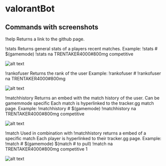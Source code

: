 # valorantBot

## Commands with screenshots
!help
Returns a link to the github page.

!stats
Returns general stats of a players recent matches.
Example: 
!stats <region> <username>#<tag> $(gamemode)
!stats na TRENTAKER4000#800mg competitive

![alt text]([https://imgur.com/a/Ol9bU47](https://i.imgur.com/OfEkXan_d.webp?maxwidth=760&fidelity=grand))

!rankofuser
Returns the rank of the user
Example:
!rankofuser <region> <username>#<tag>
!rankofuser na TRENTAKER4000#800mg

![alt text](https://i.imgur.com/Yzo36CW_d.webp?maxwidth=760&fidelity=grand)

!matchhistory
Returns an embed with the match history of the user. Can be gamemmode specific
Each match is hyperlinked to the tracker.gg match page.
Example:
!matchhistory <region> <username>#<tag> $(gamemode)
!matchhistory na TRENTAKER4000#800mg competitive

![alt text](https://imgur.com/a/rNSm5L1)

!match
Used in combination with !matchhistory returns a embed of a specific match
Each player is hyperlinked to their tracker.gg page.
Example:
!match <region> <username>#<tag> $(gamemode) $(match # to pull)
!match na TRENTAKER4000#800mg competitive 1

![alt text](https://imgur.com/a/UKX7DZr)

